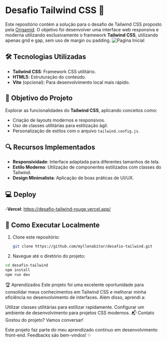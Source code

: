 # Desafio Tailwind CSS 🚀

Este repositório contém a solução para o desafio de Tailwind CSS proposto pela [Origamid](https://www.origamid.com/). O objetivo foi desenvolver uma interface web responsiva e moderna utilizando exclusivamente o framework **Tailwind CSS**, utilizando apenas grid e gap, sem uso de margin ou padding.
<img src="https://github.com/user-attachments/assets/0b12ccfa-a4a4-40a7-af45-6ac401430b9a" alt="Pagina Inicial">

## 🛠️ Tecnologias Utilizadas

- **Tailwind CSS**: Framework CSS utilitário.  
- **HTML5**: Estruturação do conteúdo.  
- **Vite** (opcional): Para desenvolvimento local mais rápido.  

## 🎯 Objetivo do Projeto

Explorar as funcionalidades do **Tailwind CSS**, aplicando conceitos como:  
- Criação de layouts modernos e responsivos.  
- Uso de classes utilitárias para estilização ágil.  
- Personalização de estilos com o arquivo `tailwind.config.js`.  

## 🔍 Recursos Implementados

- **Responsividade**: Interface adaptada para diferentes tamanhos de tela.  
- **Estilo Moderno**: Utilização de componentes estilizados com classes do Tailwind.  
- **Design Minimalista**: Aplicação de boas práticas de UI/UX.  

## 💻 Deploy

-**Vercel**: https://desafio-tailwind-rouge.vercel.app/

## 🚀 Como Executar Localmente

1. Clone este repositório:
   ```bash
   git clone https://github.com/myllenabitar/desafio-tailwind.git
2. Navegue até o diretório do projeto:
 ```bash
cd desafio-tailwind
npm install
npm run dev
 ```


🏆 Aprendizados
Este projeto foi uma excelente oportunidade para consolidar meus conhecimentos em Tailwind CSS e melhorar minha eficiência no desenvolvimento de interfaces. Além disso, aprendi a:

Utilizar classes utilitárias para estilizar rapidamente.
Configurar um ambiente de desenvolvimento para projetos CSS modernos.
📬 Contato
Gostou do projeto? Vamos conversar!


Este projeto faz parte do meu aprendizado contínuo em desenvolvimento front-end. Feedbacks são bem-vindos! ✨


